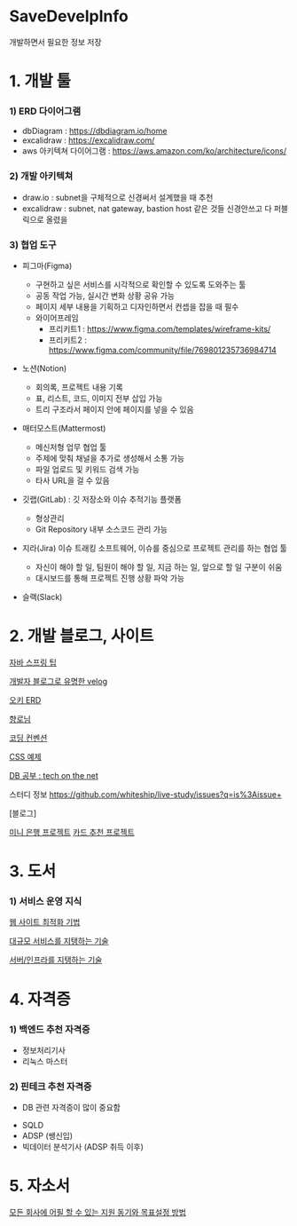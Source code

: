 # SaveDevelpInfo
개발하면서 필요한 정보 저장

# 1. 개발 툴

### 1) ERD 다이어그램
* dbDiagram : https://dbdiagram.io/home
* excalidraw : https://excalidraw.com/
* aws 아키텍쳐 다이어그램 : https://aws.amazon.com/ko/architecture/icons/

### 2) 개발 아키텍쳐
* draw.io : subnet을 구체적으로 신경써서 설계했을 때 추천
* excalidraw : subnet, nat gateway, bastion host 같은 것들 신경안쓰고 다 퍼블릭으로 올렸을

### 3) 협업 도구
* 피그마(Figma)
  - 구현하고 싶은 서비스를 시각적으로 확인할 수 있도록 도와주는 툴
  - 공동 작업 가능, 실시간 변화 상황 공유 가능
  - 페이지 세부 내용을 기획하고 디자인하면서 컨셉을 잡을 때 필수
  - 와이어프레임
      - 프리키트1 : https://www.figma.com/templates/wireframe-kits/
      - 프리키트2 : https://www.figma.com/community/file/769801235736984714

* 노션(Notion)
  - 회의록, 프로젝트 내용 기록
  - 표, 리스트, 코드, 이미지 전부 삽입 가능
  - 트리 구조라서 페이지 안에 페이지를 넣을 수 있음
    
* 매터모스트(Mattermost)
  - 메신저형 업무 협업 툴
  - 주제에 맞춰 채널을 추가로 생성해서 소통 가능
  - 파일 업로드 및 키워드 검색 가능
  - 타사 URL을 걸 수 있음
    
* 깃랩(GitLab) : 깃 저장소와 이슈 추적기능 플랫폼
  - 형상관리
  - Git Repository 내부 소스코드 관리 가능
    
* 지라(Jira) 이슈 트래킹 소프트웨어, 이슈를 중심으로 프로젝트 관리를 하는 협업 툴
  - 자신이 해야 할 일, 팀원이 해야 할 일, 지금 하는 일, 앞으로 할 일 구분이 쉬움
  - 대시보드를 통해 프로젝트 진행 상황 파악 가능

* 슬랙(Slack)


# 2. 개발 블로그, 사이트
[자바 스프링 팁](https://wikidocs.net/115235)

[개발자 블로그로 유명한 velog](https://github.com/velog-io/velog/blob/main/packages/velog-prisma/prisma/schema.prisma)

[오키 ERD](https://www.erdcloud.com/d/PK2Ae7d4asTRqHpHx)

[향로님](https://jojoldu.tistory.com/)

[코딩 컨벤션](https://www.intelligencelabs.tech/88407556-c76e-49ea-8df2-2140a80ba2ad)

[CSS 예제](https://wsss.tistory.com/)

[DB 공부 : tech on the net](https://www.techonthenet.com/index.php)

스터디 정보
https://github.com/whiteship/live-study/issues?q=is%3Aissue+

[블로그]

[미니 은행 프로젝트](https://velog.io/@hyorimm/%EB%AF%B8%EB%8B%88%ED%94%84%EB%A1%9C%EC%A0%9D%ED%8A%B8-%ED%9A%8C%EA%B3%A0-%EB%8C%80%EC%B6%9C-%EC%82%AC%EC%9D%B4%ED%8A%B8-%EB%A7%8C%EB%93%A4%EA%B8%B0-%EB%8C%80%EC%9E%91%EC%A0%84)
[카드 추천 프로젝트](https://velog.io/@mudidu/%EB%AF%B8%EB%8B%88-%ED%94%84%EB%A1%9C%EC%A0%9D%ED%8A%B8-%EC%B9%B4%EB%93%9C%EB%AA%BD%ED%82%A4-%ED%9A%8C%EA%B3%A0)



# 3. 도서

### 1) 서비스 운영 지식
[웹 사이트 최적화 기법](https://search.shopping.naver.com/book/search?bookTabType=ALL&pageIndex=1&pageSize=40&query=%EC%9B%B9%20%EC%82%AC%EC%9D%B4%ED%8A%B8%20%EC%B5%9C%EC%A0%81%ED%99%94%20%EA%B8%B0%EB%B2%95&sort=REL)

[대규모 서비스를 지탱하는 기술](https://search.shopping.naver.com/book/catalog/32466714143)

[서버/인프라를 지탱하는 기술](https://search.shopping.naver.com/book/catalog/32476026218)


# 4. 자격증
### 1) 백엔드 추천 자격증
 - 정보처리기사
 - 리눅스 마스터

### 2) 핀테크 추천 자격증
 * DB 관련 자격증이 많이 중요함 
 - SQLD
 - ADSP (쌩신입)
 - 빅데이터 분석기사 (ADSP 취득 이후)

# 5. 자소서

[모든 회사에 어필 할 수 있는 지원 동기와 목표설정 방법](https://dataportal.kr/%EB%AA%A8%EB%93%A0-%ED%9A%8C%EC%82%AC%EC%97%90-%EC%96%B4%ED%95%84-%ED%95%A0-%EC%88%98-%EC%9E%88%EB%8A%94-%EC%A7%80%EC%9B%90-%EB%8F%99%EA%B8%B0%EC%99%80-%EB%AA%A9%ED%91%9C%EC%84%A4%EC%A0%95-%EB%B0%A9%EB%B2%95/)
